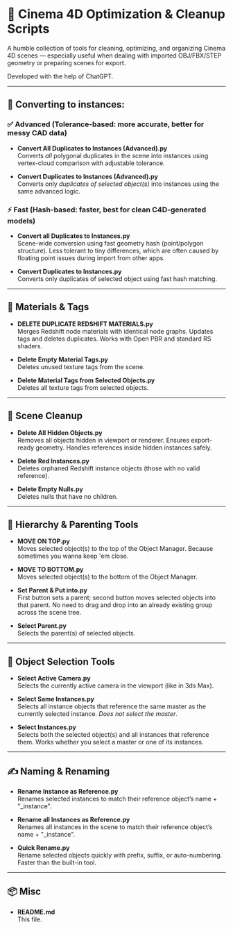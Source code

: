 # 🧰 Cinema 4D Optimization & Cleanup Scripts

A humble collection of tools for cleaning, optimizing, and organizing Cinema 4D scenes — especially useful when dealing with imported OBJ/FBX/STEP geometry or preparing scenes for export.

Developed with the help of ChatGPT.

---

## 🔄 Converting to instances:

### ✅ Advanced (Tolerance-based: more accurate, better for messy CAD data)

- **Convert All Duplicates to Instances (Advanced).py**  
  Converts *all* polygonal duplicates in the scene into instances using vertex-cloud comparison with adjustable tolerance. 
  
- **Convert Duplicates to Instances (Advanced).py**  
  Converts only *duplicates of selected object(s)* into instances using the same advanced logic.
  
### ⚡ Fast (Hash-based: faster, best for clean C4D-generated models)

- **Convert all Duplicates to Instances.py**  
  Scene-wide conversion using fast geometry hash (point/polygon structure). Less tolerant to tiny differences, which are often caused by floating point issues during import from other apps.
  
- **Convert Duplicates to Instances.py**  
  Converts only duplicates of selected object using fast hash matching.

---

## 🎨 Materials & Tags

- **DELETE DUPLICATE REDSHIFT MATERIALS.py**  
  Merges Redshift node materials with identical node graphs. Updates tags and deletes duplicates. Works with Open PBR and standard RS shaders.
  
- **Delete Empty Material Tags.py**  
  Deletes unused texture tags from the scene.

- **Delete Material Tags from Selected Objects.py**  
  Deletes all texture tags from selected objects.

---

## 🧼 Scene Cleanup

- **Delete All Hidden Objects.py**  
  Removes all objects hidden in viewport or renderer. Ensures export-ready geometry. Handles references inside hidden instances safely.

- **Delete Red Instances.py**  
  Deletes orphaned Redshift instance objects (those with no valid reference).

- **Delete Empty Nulls.py**  
  Deletes nulls that have no children.

---

## 🧠 Hierarchy & Parenting Tools

- **MOVE ON TOP.py**  
  Moves selected object(s) to the top of the Object Manager. Because sometimes you wanna keep 'em close.

- **MOVE TO BOTTOM.py**  
  Moves selected object(s) to the bottom of the Object Manager. 

- **Set Parent & Put into.py**  
  First button sets a parent; second button moves selected objects into that parent. No need to drag and drop into an already existing group across the scene tree.

- **Select Parent.py**  
  Selects the parent(s) of selected objects.

---

## 🧭 Object Selection Tools

- **Select Active Camera.py**  
  Selects the currently active camera in the viewport (like in 3ds Max).

- **Select Same Instances.py**  
  Selects all instance objects that reference the same master as the currently selected instance. *Does not select the master*.

- **Select Instances.py**  
  Selects both the selected object(s) and all instances that reference them. Works whether you select a master or one of its instances.

---

## ✍️ Naming & Renaming

- **Rename Instance as Reference.py**  
  Renames selected instances to match their reference object’s name + "_instance".

- **Rename all Instances as Reference.py**  
  Renames all instances in the scene to match their reference object’s name + "_instance".

- **Quick Rename.py**  
  Rename selected objects quickly with prefix, suffix, or auto-numbering. Faster than the built-in tool.

---

## 📦 Misc

- **README.md**  
  This file.

